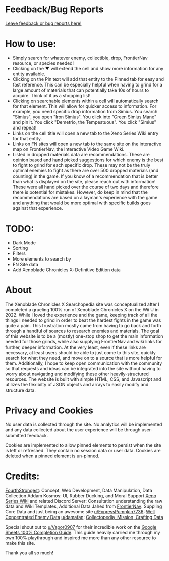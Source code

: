 # Feedback/Bug Reports
[Leave feedback or bug reports here!](https://form.jotform.com/250710695236154)


# How to use:
- Simply search for whatever enemy, collectible, drop, FrontierNav resource, or species needed!
- Clicking on the ▼ will extend the cell and show more information for any entity available.
- Clicking on the Pin text will add that entity to the Pinned tab for easy and fast reference. This can be especially helpful when having to grind for a large amount of materials that can potentially take 10s of hours to acquire. Think of it as a shopping list!
- Clicking on searchable elements within a cell will automatically search for that element. This will allow for quicker access to information. For example, you need specific drop information from Simius. You search "Simius", you open "Iron Simius". You click into "Green Simius Mane" and pin it. You click "Demetrio, the Tempestuous". You click "Simius" and repeat!
- Links on the cell title will open a new tab to the Xeno Series Wiki entry for that entity.
- Links on FN sites will open a new tab to the same site on the interactive map on FrontierNav, the Interactive Video Game Wiki.
- Listed in dropped materials data are recommendations. These are opinion based and hand picked suggestions for which enemy is the best to fight to grind for each specific drop. These may not be the truly optimal enemies to fight as there are over 500 dropped materials (and counting) in the game. If you know of a recommendation that is better than what is displayed on the site, please reach out with information! These were all hand picked over the course of two days and therefore there is potential for mistakes. However, do keep in mind that the recommendations are based on a layman's experience with the game and anything that would be more optimal with specific builds goes against that experience.

# TODO:
- Dark Mode
- Sorting
- Filters
- More elements to search by
- FN Site data
- Add Xenoblade Chronicles X: Definitive Edition data

# About
The Xenoblade Chronicles X Searchopedia site was conceptualized after I completed a grueling 100% run of Xenoblade Chronicles X on the Wii U in 2022. While I loved the experience and the game, keeping track of all the things I needed to grind in order to beat the hardest fights in the game was quite a pain. This frustration mostly came from having to go back and forth through a handful of sources to research enemies and materials. The goal of this website is to be a (mostly) one-stop shop to get the main information needed for those grinds, while also supplying FrontierNav and wiki links for further, deeper information. At the very least, even if these links are necessary, at least users should be able to just come to this site, quickly search for what they need, and move on to a source that is more helpful for them. Additionally, I hope to keep open communication with the community so that requests and ideas can be integrated into the site without having to worry about navigating and modifying these other heavily-structured resources. The website is built with simple HTML, CSS, and Javascript and utilizes the flexibilty of JSON objects and arrays to easily modify and structure data.

# Privacy and Cookies
No user data is collected through the site. No analytics will be implemented and any data collected about the user experience will be through user-submitted feedback.

Cookies are implemented to allow pinned elements to persist when the site is left or refreshed. They contain no session data or user data.  Cookies are deleted when a pinned element is un-pinned.

# Credits:
[FourthStrongest](https://fourthstrongest.github.io/): Concept, Web Development, Data Manipulation, Data Collection
Addam Kosmos: UI, Rubber Ducking, and Moral Support
[Xeno Series Wiki](https://www.xenoserieswiki.org/wiki/Main_Page) and related Discord Server: Consultation understanding the raw data and Wiki Templates, Additional Data
Jahed from [FrontierNav](https://frontiernav.net/wiki/xenoblade-chronicles-x): Suppling Core Data and just being an awesome site
[u/ExpressPumpkin7736](https://www.reddit.com/r/XenobladeChroniclesX/comments/s70gjt/xcx_player_guides_complete_enemy_information_and/): [Well Concentrated Enemy Data](https://docs.google.com/spreadsheets/d/1m5kKS_69chohllO4r5xaP3_aMKbwmxeOMQq7CMhVyLc/edit?gid=0#gid=0)
[u/damafan](https://www.reddit.com/r/Xenoblade_Chronicles/comments/3vxesl/the_ultimate_spreadsheet_data_of_xcx/): [Collectopedia, Mission, Crafting Data](https://docs.google.com/spreadsheets/d/1g0YR4M8RAHiRhCbAvV4tjXXHLEhRMrARzZMYAUGmyZ4/htmlview#)

Special shout out to [u/Vapor0907](https://www.reddit.com/r/XenobladeChroniclesX/comments/104yfgw/the_ultimate_100_guide/) for their incredible work on the [Google Sheets 100% Completion Guide](https://docs.google.com/spreadsheets/d/1g0YR4M8RAHiRhCbAvV4tjXXHLEhRMrARzZMYAUGmyZ4/htmlview#). This guide heavily carried me through my own 100% playthrough and inspired me more than any other resource to make this site.

Thank you all so much!